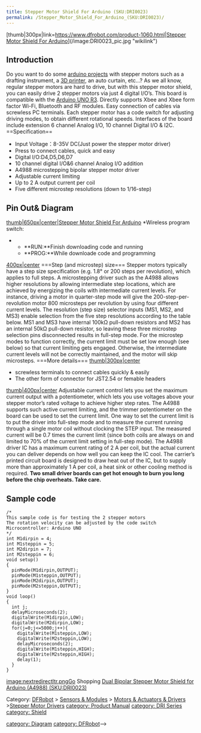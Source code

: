 ```yaml
---
title: Stepper Motor Shield For Arduino (SKU:DRI0023)
permalink: /Stepper_Motor_Shield_For_Arduino_(SKU:DRI0023)/
---
```


[thumb|300px|link=<https://www.dfrobot.com/product-1060.html>|[Stepper Motor Shield For Arduino](https://www.dfrobot.com/product-1060.html)](/image:DRI0023_pic.jpg "wikilink")

Introduction
------------

Do you want to do some [arduino projects](https://www.dfrobot.com/index.php?route=DFblog/blogs) with stepper motors such as a drafting instrument, a [3D printer](https://www.dfrobot.com/category-170.html), an auto curtain, etc...? As we all know, regular stepper motors are hard to drive, but with this stepper motor shield, you can easily drive 2 stepper motors via just 4 digital I/O’s. This board is compatible with the [Arduino UNO R3](https://www.dfrobot.com/product-610.html). Directly supports Xbee and Xbee form factor Wi-Fi, Bluetooth and RF modules. Easy connection of cables via screwless PC terminals. Each stepper motor has a code switch for adjusting driving modes, to obtain different rotational speeds. Interfaces of the board include extension 6 channel Analog I/O, 10 channel Digital I/O & I2C.
==Specification==

-   Input Voltage：8-35V DC(Just power the stepper motor driver)
-   Press to connect cables, quick and easy
-   Digital I/O:D4,D5,D6,D7
-   10 channel digital I/O&6 channel Analog I/O addition
-   A4988 microstepping bipolar stepper motor driver
-   Adjustable current limiting
-   Up to 2 A output current per coil
-   Five different microstep resolutions (down to 1/16-step)

Pin Out& Diagram
----------------

[thumb|650px|center|Stepper Motor Shield For Arduino](/image:DRI0023.png "wikilink")
\*Wireless program switch:

-   -   **RUN:**Finish downloading code and running
    -   **PROG:**While downloade code and programming

[400px|center](/image:DRi0023_resolution.png "wikilink")
===Step (and microstep) size=== Stepper motors typically have a step size specification (e.g. 1.8° or 200 steps per revolution), which applies to full steps. A microstepping driver such as the A4988 allows higher resolutions by allowing intermediate step locations, which are achieved by energizing the coils with intermediate current levels. For instance, driving a motor in quarter-step mode will give the 200-step-per-revolution motor 800 microsteps per revolution by using four different current levels.
The resolution (step size) selector inputs (MS1, MS2, and MS3) enable selection from the five step resolutions according to the table below. MS1 and MS3 have internal 100kΩ pull-down resistors and MS2 has an internal 50kΩ pull-down resistor, so leaving these three microstep selection pins disconnected results in full-step mode. For the microstep modes to function correctly, the current limit must be set low enough (see below) so that current limiting gets engaged. Otherwise, the intermediate current levels will not be correctly maintained, and the motor will skip microsteps.
===More details=== [thumb|300px|center](/image:DRI0023_connector1.png "wikilink")

-   screwless terminals to connect cables quickly & easily
-   The other form of connector for JST2.54 or femable headers

[thumb|400px|center](/image:DRI0023_driver.png "wikilink") Adjustable current control lets you set the maximum current output with a potentiometer, which lets you use voltages above your stepper motor’s rated voltage to achieve higher step rates. The A4988 supports such active current limiting, and the trimmer potentiometer on the board can be used to set the current limit. One way to set the current limit is to put the driver into full-step mode and to measure the current running through a single motor coil without clocking the STEP input. The measured current will be 0.7 times the current limit (since both coils are always on and limited to 70% of the current limit setting in full-step mode).
The A4988 driver IC has a maximum current rating of 2 A per coil, but the actual current you can deliver depends on how well you can keep the IC cool. The carrier’s printed circuit board is designed to draw heat out of the IC, but to supply more than approximately 1 A per coil, a heat sink or other cooling method is required.
**Two small driver boards can get hot enough to burn you long before the chip overheats. Take care.**

Sample code
-----------

~~~~ {.cpp}
/*
This sample code is for testing the 2 stepper motors
The rotation velocity can be adjusted by the code switch
Microcontroller: Arduino UNO
*/
int M1dirpin = 4;
int M1steppin = 5;
int M2dirpin = 7;
int M2steppin = 6;
void setup()
{
  pinMode(M1dirpin,OUTPUT);
  pinMode(M1steppin,OUTPUT);
  pinMode(M2dirpin,OUTPUT);
  pinMode(M2steppin,OUTPUT);
}
void loop()
{
  int j;
  delayMicroseconds(2);
  digitalWrite(M1dirpin,LOW);
  digitalWrite(M2dirpin,LOW);
  for(j=0;j<=5000;j++){
    digitalWrite(M1steppin,LOW);
    digitalWrite(M2steppin,LOW);
    delayMicroseconds(2);
    digitalWrite(M1steppin,HIGH);
    digitalWrite(M2steppin,HIGH);
    delay(1);
  }
}
~~~~

[image:nextredirectltr.pngGo](/image:nextredirectltr.png "wikilink") Shopping [Dual Bipolar Stepper Motor Shield for Arduino (A4988) (SKU:DRI0023)](https://www.dfrobot.com/product-1060.html)

Category: [DFRobot](https://www.dfrobot.com/) \> [Sensors & Modules](https://www.dfrobot.com/category-156.html) \> [Motors & Actuators & Drivers](https://www.dfrobot.com/category-51.html) \>[Stepper Motor Drivers](https://www.dfrobot.com/category-106.html)
[category: Product Manual](/category:_Product_Manual "wikilink") [category: DRI Series](/category:_DRI_Series "wikilink") [category: Shield](/category:_Shield "wikilink")

[category: Diagram](/category:_Diagram "wikilink") [category: DFRobot](/category:_DFRobot "wikilink")--\>